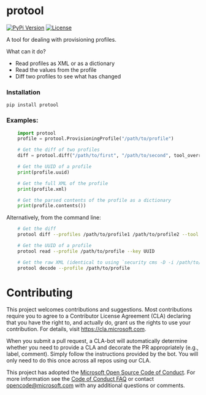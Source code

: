 # protool 

[![PyPi Version](https://img.shields.io/pypi/v/protool.svg)](https://pypi.org/project/protool/)
[![License](https://img.shields.io/pypi/l/protool.svg)](https://github.com/Microsoft/protool/blob/master/LICENSE)

A tool for dealing with provisioning profiles.

What can it do? 

* Read profiles as XML or as a dictionary
* Read the values from the profile
* Diff two profiles to see what has changed

### Installation

    pip install protool

### Examples:

```python
    import protool
    profile = protool.ProvisioningProfile("/path/to/profile")

    # Get the diff of two profiles
    diff = protool.diff("/path/to/first", "/path/to/second", tool_override="diff")

    # Get the UUID of a profile
    print(profile.uuid)

    # Get the full XML of the profile
    print(profile.xml)

    # Get the parsed contents of the profile as a dictionary
    print(profile.contents())
```


Alternatively, from the command line:

```bash
    # Get the diff
    protool diff --profiles /path/to/profile1 /path/to/profile2 --tool diff

    # Get the UUID of a profile
    protool read --profile /path/to/profile --key UUID

    # Get the raw XML (identical to using `security cms -D -i /path/to/profile`)
    protool decode --profile /path/to/profile
```


# Contributing

This project welcomes contributions and suggestions.  Most contributions require you to agree to a
Contributor License Agreement (CLA) declaring that you have the right to, and actually do, grant us
the rights to use your contribution. For details, visit https://cla.microsoft.com.

When you submit a pull request, a CLA-bot will automatically determine whether you need to provide
a CLA and decorate the PR appropriately (e.g., label, comment). Simply follow the instructions
provided by the bot. You will only need to do this once across all repos using our CLA.

This project has adopted the [Microsoft Open Source Code of Conduct](https://opensource.microsoft.com/codeofconduct/).
For more information see the [Code of Conduct FAQ](https://opensource.microsoft.com/codeofconduct/faq/) or
contact [opencode@microsoft.com](mailto:opencode@microsoft.com) with any additional questions or comments.
